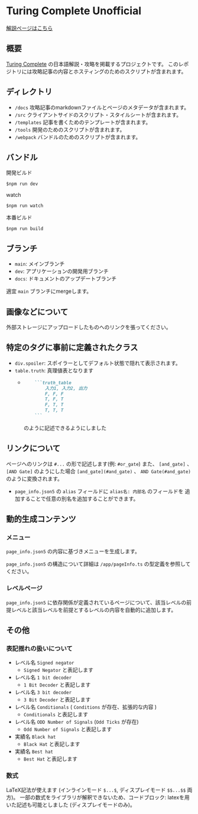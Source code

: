 # Turing Complete Unofficial

[解説ページはこちら](https://tsukina-7mochi.github.io/turing-complete-unofficial/)

## 概要

[Turing Complete](https://turingcomplete.game) の日本語解説・攻略を掲載するプロジェクトです。
このレポジトリには攻略記事の内容とホスティングのためのスクリプトが含まれます。

## ディレクトリ

- `/docs` 攻略記事のmarkdownファイルとページのメタデータが含まれます。
- `/src` クライアントサイドのスクリプト・スタイルシートが含まれます。
- `/templates` 記事を書くためのテンプレートが含まれます。
- `/tools` 開発のためのスクリプトが含まれます。
- `/webpack` バンドルのためのスクリプトが含まれます。

## バンドル

開発ビルド
```shell
$npm run dev
```

watch
```shell
$npm run watch
```

本番ビルド
```shell
$npm run build
```

## ブランチ

- `main`: メインブランチ
- `dev`: アプリケーションの開発用ブランチ
- `docs`: ドキュメントのアップデートブランチ

適宜 `main` ブランチにmergeします。

## 画像などについて

外部ストレージにアップロードしたものへのリンクを張ってください。

## 特定のタグに事前に定義されたクラス

- `div.spoiler`: スポイラーとしてデフォルト状態で隠れて表示されます。
- `table.truth`: 真理値表となります
  - ```markdown
        ```truth_table
            入力1, 入力2, 出力
            F, F, F
            T, F, T
            F, T, T
            T, T, T
        ```
    ```
    のように記述できるようにしました

## リンクについて

ページへのリンクは `#...` の形で記述します(例: `#or_gate`)
また、 `[and_gate]` 、 `[AND Gate]` のようにした場合 `[and_gate](#and_gate)` 、 `AND Gate(#and_gate)` のように変換されます。

- `page_info.json5` の `alias` フィールドに `alias名: 内部名` のフィールドを
  追加することで任意の別名を追加することができます。

## 動的生成コンテンツ

### メニュー

`page_info.json5` の内容に基づきメニューを生成します。

`page_info.json5` の構造について詳細は `/app/pageInfo.ts` の型定義を参照してください。

### レベルページ

`page_info.json5` に依存関係が定義されているページについて、該当レベルの前提レベルと該当レベルを前提とするレベルの内容を自動的に追加します。

## その他

### 表記揺れの扱いについて

- レベル名 `Signed negator`
  - `Signed Negator` と表記します
- レベル名 `1 bit decoder`
  - `1 Bit Decoder` と表記します
- レベル名 `3 bit decoder`
  - `3 Bit Decoder` と表記します
- レベル名 `Conditionals` ( `Conditions` が存在、拡張的な内容 )
  - `Conditionals` と表記します
- レベル名 `ODD Number of Signals` (`Odd Ticks` が存在)
  - `Odd Number of Signals` と表記します
- 実績名 `Black hat`
  - `Black Hat` と表記します
- 実績名 `Best hat`
  - `Best Hat` と表記します

### 数式

LaTeX記法が使えます (インラインモード `$...$`, ディスプレイモード `$$...$$` 両方)。
一部の数式をライブラリが解釈できないため、コードブロック: latexを用いた記述も可能としました (ディスプレイモードのみ)。